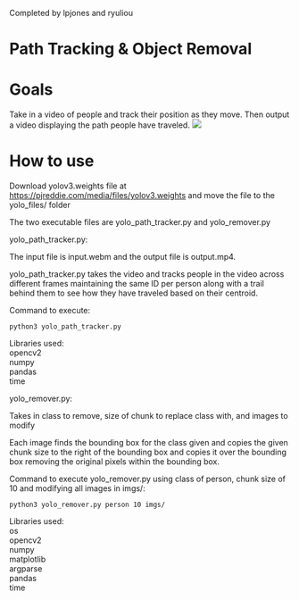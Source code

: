 Completed by lpjones and ryuliou
# Path Tracking & Object Removal
# Goals
Take in a video of people and track their position as they move. Then output a video displaying the path people have traveled.
![](out_imgs/Path-find.gif)

# How to use
Download yolov3.weights file at https://pjreddie.com/media/files/yolov3.weights and move the file to the yolo_files/ folder

The two executable files are yolo_path_tracker.py and yolo_remover.py

yolo_path_tracker.py:

The input file is input.webm and the output file is output.mp4.

yolo_path_tracker.py takes the video and tracks people in the video across different frames maintaining the same ID per person along with a trail behind them to see how they have traveled based on their centroid.

Command to execute:
```console
python3 yolo_path_tracker.py
```
Libraries used: \
opencv2 \
numpy \
pandas \
time

yolo_remover.py:

Takes in class to remove, size of chunk to replace class with, and images to modify

Each image finds the bounding box for the class given and copies the given chunk size to the right of the bounding box and copies it over the bounding box removing the original pixels within the bounding box.

Command to execute yolo_remover.py using class of person, chunk size of 10 and modifying all images in imgs/:
```console
python3 yolo_remover.py person 10 imgs/
```
Libraries used: \
os \
opencv2 \
numpy \
matplotlib \
argparse \
pandas \
time
